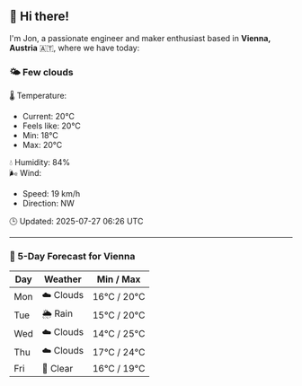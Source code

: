 ## 👋 Hi there!

I'm Jon, a passionate engineer and maker enthusiast based in **Vienna, Austria** 🇦🇹, where we have today:

### 🌤️ Few clouds 

🌡️ Temperature: 
* Current: 20°C
* Feels like: 20°C
* Min: 18°C 
* Max: 20°C  

💧 Humidity: 84%  
🌬️ Wind: 
* Speed: 19 km/h 
* Direction: NW  

🕒 Updated: 2025-07-27 06:26 UTC

---

### 📅 5-Day Forecast for Vienna

| Day | Weather | Min / Max |
|-----|---------|------------|
| Mon | ☁️ Clouds | 16°C / 20°C |
| Tue | 🌦️ Rain | 15°C / 20°C |
| Wed | ☁️ Clouds | 14°C / 25°C |
| Thu | ☁️ Clouds | 17°C / 24°C |
| Fri | 🌙 Clear | 16°C / 19°C |
